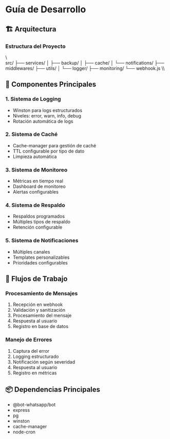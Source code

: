 ﻿# Guía de Desarrollo

## 🏗️ Arquitectura

### Estructura del Proyecto
\\\
src/
├── services/
│   ├── backup/
│   ├── cache/
│   └── notifications/
├── middlewares/
├── utils/
│   └── logger/
├── monitoring/
└── webhook.js
\\\

## 🔧 Componentes Principales

### 1. Sistema de Logging
- Winston para logs estructurados
- Niveles: error, warn, info, debug
- Rotación automática de logs

### 2. Sistema de Caché
- Cache-manager para gestión de caché
- TTL configurable por tipo de dato
- Limpieza automática

### 3. Sistema de Monitoreo
- Métricas en tiempo real
- Dashboard de monitoreo
- Alertas configurables

### 4. Sistema de Respaldo
- Respaldos programados
- Múltiples tipos de respaldo
- Retención configurable

### 5. Sistema de Notificaciones
- Múltiples canales
- Templates personalizables
- Prioridades configurables

## 🔄 Flujos de Trabajo

### Procesamiento de Mensajes
1. Recepción en webhook
2. Validación y sanitización
3. Procesamiento del mensaje
4. Respuesta al usuario
5. Registro en base de datos

### Manejo de Errores
1. Captura del error
2. Logging estructurado
3. Notificación según severidad
4. Respuesta al usuario
5. Registro en métricas

## 📦 Dependencias Principales

- @bot-whatsapp/bot
- express
- pg
- winston
- cache-manager
- node-cron
